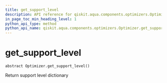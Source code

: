```yaml
---
title: get_support_level
description: API reference for qiskit.aqua.components.optimizers.Optimizer.get_support_level
in_page_toc_min_heading_level: 1
python_api_type: method
python_api_name: qiskit.aqua.components.optimizers.Optimizer.get_support_level
---
```


# get\_support\_level

<span id="qiskit.aqua.components.optimizers.Optimizer.get_support_level" />

`abstract Optimizer.get_support_level()`

Return support level dictionary

